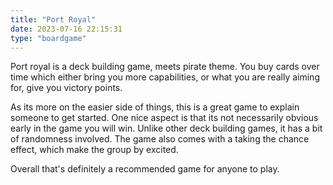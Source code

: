```yaml
---
title: "Port Royal"
date: 2023-07-16 22:15:31
type: "boardgame"
---
```


Port royal is a deck building game, meets pirate theme.
You buy cards over time which either bring you more capabilities, or what you are
really aiming for, give you victory points.

As its more on the easier side of things, this is a great game to explain someone to get started.
One nice aspect is that its not necessarily obvious early in the game you will win.
Unlike other deck building games, it has a bit of randomness involved.
The game also comes with a taking the chance effect, which make the group by excited.

Overall that's definitely a recommended game for anyone to play.